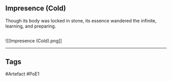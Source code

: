 ## Impresence (Cold)
Though its body was locked in stone,
its essence wandered the infinite,
learning, and preparing.
##
![[Impresence (Cold).png]]

---
## Tags
#Artefact
#PoE1